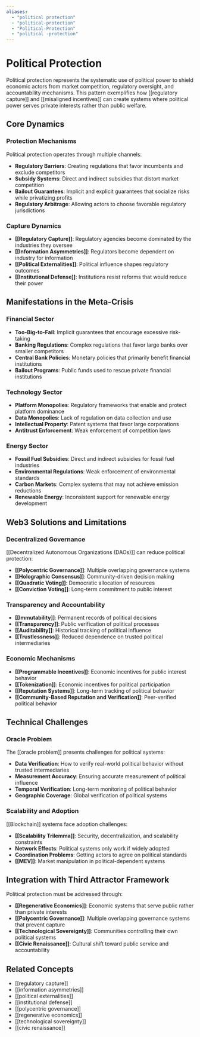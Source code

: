 ```yaml
---
aliases:
  - "political protection"
  - "political-protection"
  - "Political-Protection"
  - "political -protection"
---
```


# Political Protection

Political protection represents the systematic use of political power to shield economic actors from market competition, regulatory oversight, and accountability mechanisms. This pattern exemplifies how [[regulatory capture]] and [[misaligned incentives]] can create systems where political power serves private interests rather than public welfare.

## Core Dynamics

### Protection Mechanisms
Political protection operates through multiple channels:
- **Regulatory Barriers**: Creating regulations that favor incumbents and exclude competitors
- **Subsidy Systems**: Direct and indirect subsidies that distort market competition
- **Bailout Guarantees**: Implicit and explicit guarantees that socialize risks while privatizing profits
- **Regulatory Arbitrage**: Allowing actors to choose favorable regulatory jurisdictions

### Capture Dynamics
- **[[Regulatory Capture]]**: Regulatory agencies become dominated by the industries they oversee
- **[[Information Asymmetries]]**: Regulators become dependent on industry for information
- **[[Political Externalities]]**: Political influence shapes regulatory outcomes
- **[[Institutional Defense]]**: Institutions resist reforms that would reduce their power

## Manifestations in the Meta-Crisis

### Financial Sector
- **Too-Big-to-Fail**: Implicit guarantees that encourage excessive risk-taking
- **Banking Regulations**: Complex regulations that favor large banks over smaller competitors
- **Central Bank Policies**: Monetary policies that primarily benefit financial institutions
- **Bailout Programs**: Public funds used to rescue private financial institutions

### Technology Sector
- **Platform Monopolies**: Regulatory frameworks that enable and protect platform dominance
- **Data Monopolies**: Lack of regulation on data collection and use
- **Intellectual Property**: Patent systems that favor large corporations
- **Antitrust Enforcement**: Weak enforcement of competition laws

### Energy Sector
- **Fossil Fuel Subsidies**: Direct and indirect subsidies for fossil fuel industries
- **Environmental Regulations**: Weak enforcement of environmental standards
- **Carbon Markets**: Complex systems that may not achieve emission reductions
- **Renewable Energy**: Inconsistent support for renewable energy development

## Web3 Solutions and Limitations

### Decentralized Governance
[[Decentralized Autonomous Organizations (DAOs)]] can reduce political protection:
- **[[Polycentric Governance]]**: Multiple overlapping governance systems
- **[[Holographic Consensus]]**: Community-driven decision making
- **[[Quadratic Voting]]**: Democratic allocation of resources
- **[[Conviction Voting]]**: Long-term commitment to public interest

### Transparency and Accountability
- **[[Immutability]]**: Permanent records of political decisions
- **[[Transparency]]**: Public verification of political processes
- **[[Auditability]]**: Historical tracking of political influence
- **[[Trustlessness]]**: Reduced dependence on trusted political intermediaries

### Economic Mechanisms
- **[[Programmable Incentives]]**: Economic incentives for public interest behavior
- **[[Tokenization]]**: Economic incentives for political participation
- **[[Reputation Systems]]**: Long-term tracking of political behavior
- **[[Community-Based Reputation and Verification]]**: Peer-verified political behavior

## Technical Challenges

### Oracle Problem
The [[oracle problem]] presents challenges for political systems:
- **Data Verification**: How to verify real-world political behavior without trusted intermediaries
- **Measurement Accuracy**: Ensuring accurate measurement of political influence
- **Temporal Verification**: Long-term monitoring of political behavior
- **Geographic Coverage**: Global verification of political systems

### Scalability and Adoption
[[Blockchain]] systems face adoption challenges:
- **[[Scalability Trilemma]]**: Security, decentralization, and scalability constraints
- **Network Effects**: Political systems only work if widely adopted
- **Coordination Problems**: Getting actors to agree on political standards
- **[[MEV]]**: Market manipulation in political-dependent systems

## Integration with Third Attractor Framework

Political protection must be addressed through:
- **[[Regenerative Economics]]**: Economic systems that serve public rather than private interests
- **[[Polycentric Governance]]**: Multiple overlapping governance systems that prevent capture
- **[[Technological Sovereignty]]**: Communities controlling their own political systems
- **[[Civic Renaissance]]**: Cultural shift toward public service and accountability

## Related Concepts
- [[regulatory capture]]
- [[information asymmetries]]
- [[political externalities]]
- [[institutional defense]]
- [[polycentric governance]]
- [[regenerative economics]]
- [[technological sovereignty]]
- [[civic renaissance]]